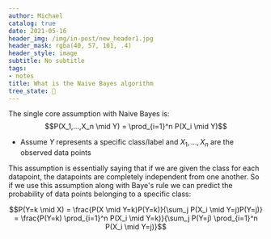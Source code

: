 ```yaml
---
author: Michael
catalog: true
date: 2021-05-16
header_img: /img/in-post/new_header1.jpg
header_mask: rgba(40, 57, 101, .4)
header_style: image
subtitle: No subtitle
tags:
- notes
title: What is the Naive Bayes algorithm
tree_state: 🌱
---
```


The single core assumption with Naive Bayes is:
$$P(X_1,...,X_n \mid Y) = \prod_{i=1}^n P(X_i \mid Y)$$
- Assume $Y$ represents a specific class/label and $X_1,...,X_n$ are the observed data points

This assumption is essentially saying that if we are given the class for each datapoint, the datapoints are completely independent from one another. So if we use this assumption along with Baye's rule we can predict the probability of data points belonging to a specific class:

$$P(Y=k \mid X) = \frac{P(X \mid Y=k)P(Y=k)}{\sum_j P(X_i \mid Y=j)P(Y=j)} = \frac{P(Y=k) \prod_{i=1}^n P(X_i \mid Y=k)}{\sum_j P(Y=j) \prod_{i=1}^n P(X_i \mid Y=j)}$$